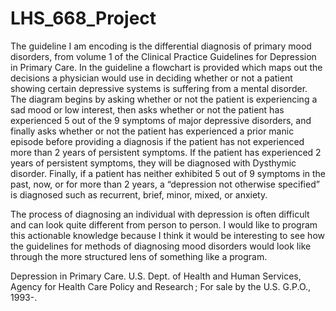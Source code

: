 # LHS_668_Project

The guideline I am encoding is the differential diagnosis of primary mood disorders, from volume 1 of the Clinical Practice Guidelines for Depression in Primary Care. In the guideline a flowchart is provided which maps out the decisions a physician would use in deciding whether or not a patient showing certain depressive systems is suffering from a mental disorder. The diagram begins by asking whether or not the patient is experiencing a sad mood or low interest, then asks whether or not the patient has experienced 5 out of the 9 symptoms of major depressive disorders, and finally asks whether or not the patient has experienced  a prior manic episode before providing a diagnosis if the patient has not experienced more than 2 years of persistent symptoms. If the patient has experienced 2 years of persistent symptoms, they will be diagnosed with Dysthymic disorder. Finally, if a patient has neither exhibited 5 out of 9 symptoms in the past, now, or for more than 2 years, a “depression not otherwise specified” is diagnosed such as recurrent, brief, minor, mixed, or anxiety.

The process of diagnosing an individual with depression is often difficult and can look quite different from person to person. I would like to program this actionable knowledge because I think it would be interesting to see how the guidelines for methods of diagnosing mood disorders would look like through the more structured lens of something like a program. 

 Depression in Primary Care. U.S. Dept. of Health and Human Services, Agency for Health Care Policy and Research ; For sale by the U.S. G.P.O., 1993-.
